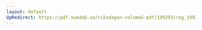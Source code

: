 ```yaml
---
layout: default
UpRedirect: https://pdf.swedeb.se/riksdagen-volumeG-pdf/199293/reg_199293/reg_199293_0079.pdf
---
```

